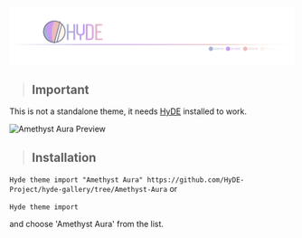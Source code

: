 <img src="https://raw.githubusercontent.com/prasanthrangan/hyprdots/main/Source/assets/hyde_banner.png" alt="HyDE">

> ## Important
This is not a standalone theme, it needs [HyDE](https://github.com/prasanthrangan/hyprdots) installed to work.

<img src="https://cdn.discordapp.com/attachments/502277954575925250/1339428633252466759/Frame_1.png?ex=67aeaf9f&is=67ad5e1f&hm=734c759822f0eb4805c6a5809d70c0424c4c0d84a79be16f8910b8d83a6277c5&" alt="Amethyst Aura Preview">

> ## Installation

```Hyde theme import "Amethyst Aura" https://github.com/HyDE-Project/hyde-gallery/tree/Amethyst-Aura```
or

```Hyde theme import```

and choose 'Amethyst Aura' from the list.


